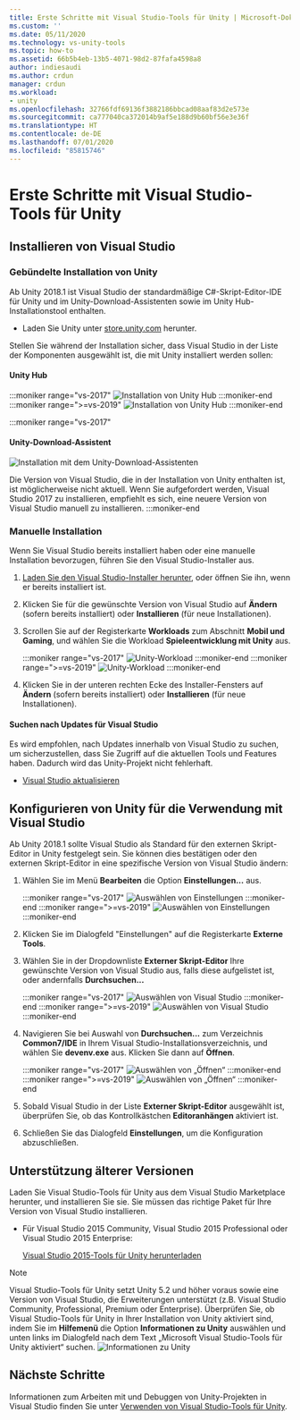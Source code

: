 ```yaml
---
title: Erste Schritte mit Visual Studio-Tools für Unity | Microsoft-Dokumentation
ms.custom: ''
ms.date: 05/11/2020
ms.technology: vs-unity-tools
ms.topic: how-to
ms.assetid: 66b5b4eb-13b5-4071-98d2-87fafa4598a8
author: indiesaudi
ms.author: crdun
manager: crdun
ms.workload:
- unity
ms.openlocfilehash: 32766fdf69136f3882186bbcad08aaf83d2e573e
ms.sourcegitcommit: ca777040ca372014b9af5e188d9b60bf56e3e36f
ms.translationtype: HT
ms.contentlocale: de-DE
ms.lasthandoff: 07/01/2020
ms.locfileid: "85815746"
---
```

# <a name="get-started-with-visual-studio-tools-for-unity"></a>Erste Schritte mit Visual Studio-Tools für Unity

## <a name="install-visual-studio"></a>Installieren von Visual Studio

### <a name="unity-bundled-installation"></a>Gebündelte Installation von Unity

Ab Unity 2018.1 ist Visual Studio der standardmäßige C#-Skript-Editor-IDE für Unity und im Unity-Download-Assistenten sowie im Unity Hub-Installationstool enthalten.

- Laden Sie Unity unter [store.unity.com](https://store.unity.com/) herunter.

Stellen Sie während der Installation sicher, dass Visual Studio in der Liste der Komponenten ausgewählt ist, die mit Unity installiert werden sollen:

#### <a name="unity-hub"></a>Unity Hub

:::moniker range="vs-2017"
![Installation von Unity Hub](media/vs-2017/vstu-unity-hub.png)
:::moniker-end
:::moniker range=">=vs-2019"
![Installation von Unity Hub](media/vs-2019/vstu-unity-hub.png)
:::moniker-end

:::moniker range="vs-2017"

#### <a name="unity-download-assistant"></a>Unity-Download-Assistent

![Installation mit dem Unity-Download-Assistenten](media/vs-2017/vstu-download-assistant.png)

Die Version von Visual Studio, die in der Installation von Unity enthalten ist, ist möglicherweise nicht aktuell. Wenn Sie aufgefordert werden, Visual Studio 2017 zu installieren, empfiehlt es sich, eine neuere Version von Visual Studio manuell zu installieren.
:::moniker-end

### <a name="manual-installation"></a>Manuelle Installation

Wenn Sie Visual Studio bereits installiert haben oder eine manuelle Installation bevorzugen, führen Sie den Visual Studio-Installer aus.

1. [Laden Sie den Visual Studio-Installer herunter](../install/install-visual-studio.md), oder öffnen Sie ihn, wenn er bereits installiert ist.

1. Klicken Sie für die gewünschte Version von Visual Studio auf **Ändern** (sofern bereits installiert) oder **Installieren** (für neue Installationen).

1. Scrollen Sie auf der Registerkarte **Workloads** zum Abschnitt **Mobil und Gaming**, und wählen Sie die Workload **Spieleentwicklung mit Unity** aus.

   :::moniker range="vs-2017"
   ![Unity-Workload](media/vs-2017/vstu-unity-workload.png)
   :::moniker-end
   :::moniker range=">=vs-2019"
   ![Unity-Workload](media/vs-2019/vstu-unity-workload.png)
   :::moniker-end

1. Klicken Sie in der unteren rechten Ecke des Installer-Fensters auf **Ändern** (sofern bereits installiert) oder **Installieren** (für neue Installationen).


#### <a name="check-for-updates-to-visual-studio"></a>Suchen nach Updates für Visual Studio

Es wird empfohlen, nach Updates innerhalb von Visual Studio zu suchen, um sicherzustellen, dass Sie Zugriff auf die aktuellen Tools und Features haben. Dadurch wird das Unity-Projekt nicht fehlerhaft.

- [Visual Studio aktualisieren](../install/update-visual-studio.md)


## <a name="configure-unity-for-use-with-visual-studio"></a>Konfigurieren von Unity für die Verwendung mit Visual Studio

Ab Unity 2018.1 sollte Visual Studio als Standard für den externen Skript-Editor in Unity festgelegt sein. Sie können dies bestätigen oder den externen Skript-Editor in eine spezifische Version von Visual Studio ändern:

1. Wählen Sie im Menü **Bearbeiten** die Option **Einstellungen...** aus.

   :::moniker range="vs-2017"
   ![Auswählen von Einstellungen](media/vs-2017/vstu-unity-preferences.png)
   :::moniker-end
   :::moniker range=">=vs-2019"
   ![Auswählen von Einstellungen](media/vs-2019/vstu-unity-preferences.png)
   :::moniker-end

2. Klicken Sie im Dialogfeld "Einstellungen" auf die Registerkarte **Externe Tools**.

3. Wählen Sie in der Dropdownliste **Externer Skript-Editor** Ihre gewünschte Version von Visual Studio aus, falls diese aufgelistet ist, oder andernfalls **Durchsuchen...**

   :::moniker range="vs-2017"
   ![Auswählen von Visual Studio](media/vs-2017/vstu-unity-external-tools.png)
   :::moniker-end
   :::moniker range=">=vs-2019"
   ![Auswählen von Visual Studio](media/vs-2019/vstu-unity-external-tools.png)
   :::moniker-end


4. Navigieren Sie bei Auswahl von **Durchsuchen...** zum Verzeichnis **Common7/IDE** in Ihrem Visual Studio-Installationsverzeichnis, und wählen Sie **devenv.exe** aus. Klicken Sie dann auf **Öffnen**.

   :::moniker range="vs-2017"
   ![Auswählen von „Öffnen“](media/vs-2017/vstu-browse-for-application.png)
   :::moniker-end
   :::moniker range=">=vs-2019"
   ![Auswählen von „Öffnen“](media/vs-2019/vstu-browse-for-application.png)
   :::moniker-end

5. Sobald Visual Studio in der Liste **Externer Skript-Editor** ausgewählt ist, überprüfen Sie, ob das Kontrollkästchen **Editoranhängen** aktiviert ist.

6. Schließen Sie das Dialogfeld **Einstellungen**, um die Konfiguration abzuschließen.

## <a name="support-for-older-versions"></a>Unterstützung älterer Versionen

Laden Sie Visual Studio-Tools für Unity aus dem Visual Studio Marketplace herunter, und installieren Sie sie. Sie müssen das richtige Paket für Ihre Version von Visual Studio installieren.

- Für Visual Studio 2015 Community, Visual Studio 2015 Professional oder Visual Studio 2015 Enterprise:

   [Visual Studio 2015-Tools für Unity herunterladen](https://marketplace.visualstudio.com/items?itemName=SebastienLebreton.VisualStudio2015ToolsforUnity)

> [!NOTE]
> Visual Studio-Tools für Unity setzt Unity 5.2 und höher voraus sowie eine Version von Visual Studio, die Erweiterungen unterstützt (z.B. Visual Studio Community, Professional, Premium oder Enterprise). Überprüfen Sie, ob Visual Studio-Tools für Unity in Ihrer Installation von Unity aktiviert sind, indem Sie im **Hilfemenü** die Option **Informationen zu Unity** auswählen und unten links im Dialogfeld nach dem Text „Microsoft Visual Studio-Tools für Unity aktiviert“ suchen.
> ![Informationen zu Unity](media/vs-2019/vstu-about-unity.png)


## <a name="next-steps"></a>Nächste Schritte

 Informationen zum Arbeiten mit und Debuggen von Unity-Projekten in Visual Studio finden Sie unter [Verwenden von Visual Studio-Tools für Unity](../cross-platform/using-visual-studio-tools-for-unity.md).
